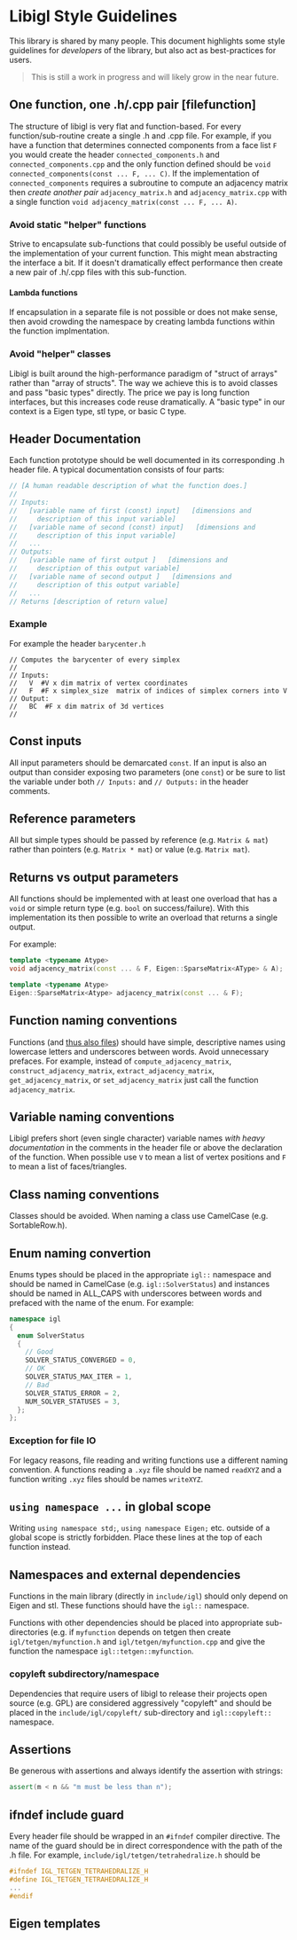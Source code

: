 # Libigl Style Guidelines

This library is shared by many people. This document highlights some style
guidelines for _developers_ of the library, but also act as best-practices for
users.

> This is still a work in progress and will likely grow in the near future.

## One function, one .h/.cpp pair [filefunction]

The structure of libigl is very flat and function-based. For every
function/sub-routine create a single .h and .cpp file. For example, if you have
a function that determines connected components from a face list `F` you would
create the header `connected_components.h` and `connected_components.cpp` and the only
function defined should be `void connected_components(const ... F, ... C)`. If the
implementation of `connected_components` requires a subroutine to compute an
adjacency matrix then _create another pair_ `adjacency_matrix.h` and
`adjacency_matrix.cpp` with a single function `void adjacency_matrix(const ... F, ...
A)`.

### Avoid static "helper" functions

Strive to encapsulate sub-functions that could possibly be useful outside of
the implementation of your current function. This might mean abstracting the
interface a bit. If it doesn't dramatically effect performance then create a
new pair of .h/.cpp files with this sub-function.

#### Lambda functions

If encapsulation in a separate file is not possible or does not make sense,
then avoid crowding the namespace by creating lambda functions within the
function implmentation.

### Avoid "helper" classes

Libigl is built around the high-performance paradigm of "struct of arrays"
rather than "array of structs". The way we achieve this is to avoid classes and
pass "basic types" directly. The price we pay is long function interfaces, but
this increases code reuse dramatically. A "basic type" in our context is a
Eigen type, stl type, or basic C type.


## Header Documentation

Each function prototype should be well documented in its corresponding .h
header file. A typical documentation consists of four parts:

```cpp
// [A human readable description of what the function does.]
//
// Inputs:
//   [variable name of first (const) input]   [dimensions and
//     description of this input variable]
//   [variable name of second (const) input]   [dimensions and
//     description of this input variable]
//   ...
// Outputs:
//   [variable name of first output ]   [dimensions and
//     description of this output variable]
//   [variable name of second output ]   [dimensions and
//     description of this output variable]
//   ...
// Returns [description of return value]
```

### Example

For example the header `barycenter.h`

```
// Computes the barycenter of every simplex
//
// Inputs:
//   V  #V x dim matrix of vertex coordinates
//   F  #F x simplex_size  matrix of indices of simplex corners into V
// Output:
//   BC  #F x dim matrix of 3d vertices
//
```

## Const inputs

All input parameters should be demarcated `const`. If an input is also an
output than consider exposing two parameters (one `const`) or be sure to list
the variable under both `// Inputs:` and `// Outputs:` in the header comments.

## Reference parameters

All but simple types should be passed by reference (e.g. `Matrix & mat`) rather
than pointers (e.g. `Matrix * mat`) or value (e.g. `Matrix mat`).


## Returns vs output parameters

All functions should be implemented with at least one overload that has a
`void` or simple return type (e.g. `bool` on success/failure). With this
implementation its then possible to write an overload that returns a single
output.

For example:

```cpp
template <typename Atype>
void adjacency_matrix(const ... & F, Eigen::SparseMatrix<AType> & A);

template <typename Atype>
Eigen::SparseMatrix<Atype> adjacency_matrix(const ... & F);
```

## Function naming conventions 

Functions (and [thus also files](#filefunction)) should have simple,
descriptive names using lowercase letters and underscores between words. Avoid
unnecessary prefaces. For example, instead of `compute_adjacency_matrix`,
`construct_adjacency_matrix`, `extract_adjacency_matrix`,
`get_adjacency_matrix`, or `set_adjacency_matrix` just call the function
`adjacency_matrix`.

## Variable naming conventions

Libigl prefers short (even single character) variable names _with heavy
documentation_ in the comments in the header file or above the declaration of
the function. When possible use `V` to mean a list of vertex positions and `F`
to mean a list of faces/triangles.

## Class naming conventions 

Classes should be avoided. When naming a class use CamelCase (e.g.
SortableRow.h).

## Enum naming convertion

Enums types should be placed in the appropriate `igl::` namespace and should be
named in CamelCase (e.g. `igl::SolverStatus`) and instances should be named in
ALL_CAPS with underscores between words and prefaced with the name of the enum.
For example:

```cpp
namespace igl
{
  enum SolverStatus
  {
    // Good
    SOLVER_STATUS_CONVERGED = 0,
    // OK
    SOLVER_STATUS_MAX_ITER = 1,
    // Bad
    SOLVER_STATUS_ERROR = 2,
    NUM_SOLVER_STATUSES = 3,
  };
};
```

### Exception for file IO

For legacy reasons, file reading and writing functions use a different naming
convention. A functions reading a `.xyz` file should be named `readXYZ` and a
function writing `.xyz` files should be names `writeXYZ`.

## `using namespace ...` in global scope

Writing `using namespace std;`, `using namespace Eigen;` etc. outside of a
global scope is strictly forbidden. Place these lines at the top of each
function instead.


## Namespaces and external dependencies

Functions in the main library (directly in `include/igl`) should only depend on
Eigen and stl. These functions should have the `igl::` namespace.

Functions with other dependencies should be placed into
appropriate sub-directories (e.g. if `myfunction` depends on tetgen then create
`igl/tetgen/myfunction.h` and `igl/tetgen/myfunction.cpp` and give the function
the namespace `igl::tetgen::myfunction`.

### copyleft subdirectory/namespace 

Dependencies that require users of libigl to release their projects open source
(e.g. GPL) are considered aggressively "copyleft" and should be placed in the
`include/igl/copyleft/` sub-directory and `igl::copyleft::` namespace.

## Assertions

Be generous with assertions and always identify the assertion with strings:

```cpp
assert(m < n && "m must be less than n");
```

## ifndef include guard

Every header file should be wrapped in an `#ifndef` compiler directive. The
name of the guard should be in direct correspondence with the path of the .h
file. For example, `include/igl/tetgen/tetrahedralize.h` should be

```cpp
#ifndef IGL_TETGEN_TETRAHEDRALIZE_H
#define IGL_TETGEN_TETRAHEDRALIZE_H
...
#endif
```

## Eigen templates


